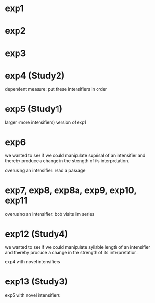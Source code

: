 # exp1

# exp2

# exp3

# exp4 (Study2)

dependent measure: put these intensifiers in order

# exp5 (Study1)

larger (more intensifiers) version of exp1

# exp6

we wanted to see if we could manipulate suprisal of an intensifier and thereby produce a change in the strength of its interpretation.

overusing an intensifier: read a passage

# exp7, exp8, exp8a, exp9, exp10, exp11

overusing an intensifier: bob visits jim series

# exp12 (Study4)

we wanted to see if we could manipulate syllable length of an intensifier and thereby produce a change in the strength of its interpretation.

exp4 with novel intensifiers

# exp13 (Study3)

exp5 with novel intensifiers
